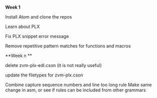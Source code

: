  **Week 1**
 
 Install Atom and clone the repos
 
 Learn about PLX
 
 Fix PLX snippet error message
 
 Remove repetitive pattern matches for functions and macros
 
 
 
 **Week n **
 
 delete zvm-plx-edl.cson  (it is not really useful)
 
 update the filetypes for zvm-plx.cson
   
 Combine capture sequence numbers and line too long rule
   Make same change in asm, or see if rules can be included from other grammars
